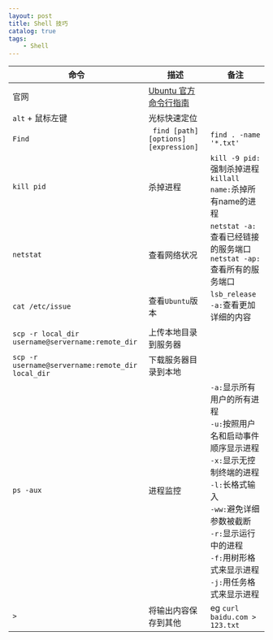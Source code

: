 ```yaml
---
layout: post
title: Shell 技巧
catalog: true
tags:
    - Shell
---
```



| 命令  | 描述  | 备注  |
| --- | --- | --- |
| 官网 | [Ubuntu 官方命令行指南](https://wiki.ubuntu.com.cn/%E5%91%BD%E4%BB%A4%E8%A1%8C%E6%8C%87%E5%8D%97) |  |
| `alt` + 鼠标左键  | 光标快速定位  |  |
| `Find`  | ` find [path][options][expression]`  |    `find . -name '*.txt'` |
| `kill pid`  | 杀掉进程 | `kill -9 pid:`强制杀掉进程<br/>`killall name:`杀掉所有name的进程 |
| `netstat`  | 查看网络状况 | `netstat -a:`查看已经链接的服务端口<br/>`netstat -ap:`查看所有的服务端口 |
| `cat /etc/issue`  | 查看`Ubuntu`版本  | `lsb_release -a:`查看更加详细的内容 |
| `scp -r local_dir username@servername:remote_dir` | 上传本地目录到服务器  |  |
|`scp -r username@servername:remote_dir local_dir`|下载服务器目录到本地||
| `ps -aux`  | 进程监控 | `-a:`显示所有用户的所有进程 <br> `-u:`按照用户名和启动事件顺序显示进程<br>`-x:`显示无控制终端的进程<br>`-l:`长格式输入<br>`-ww:`避免详细参数被截断<br>`-r:`显示运行中的进程<br>`-f:`用树形格式来显示进程<br>`-j:`用任务格式来显示进程 |
|`>`|将输出内容保存到其他|eg  `curl baidu.com > 123.txt`|


